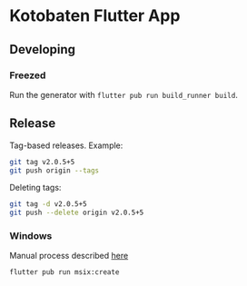 # Kotobaten Flutter App

## Developing

### Freezed

Run the generator with `flutter pub run build_runner build`.

## Release

Tag-based releases. Example:

```bash
git tag v2.0.5+5
git push origin --tags
```

Deleting tags:

```bash
git tag -d v2.0.5+5
git push --delete origin v2.0.5+5
```

### Windows

Manual process described [here](https://blog.codemagic.io/publishing-flutter-windows-apps/)

`flutter pub run msix:create`